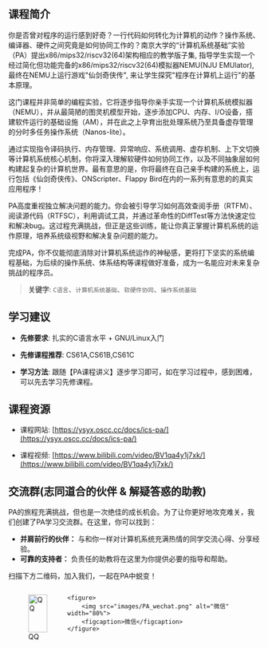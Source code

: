 ## 课程简介 
你是否曾对程序的运行感到好奇？一行代码如何转化为计算机的动作？操作系统、编译器、硬件之间究竟是如何协同工作的？南京大学的“计算机系统基础”实验（PA）提出x86/mips32/riscv32(64)架构相应的教学版子集, 指导学生实现一个经过简化但功能完备的x86/mips32/riscv32(64)模拟器NEMU(NJU EMUlator), 最终在NEMU上运行游戏"仙剑奇侠传", 来让学生探究"程序在计算机上运行"的基本原理。

这门课程并非简单的编程实验，它将逐步指导你亲手实现一个计算机系统模拟器（NEMU），并从最简陋的图灵机模型开始，逐步添加CPU、内存、I/O设备，搭建软件运行的基础设施（AM），并在此之上孕育出批处理系统乃至具备虚存管理的分时多任务操作系统（Nanos-lite）。

通过实现指令译码执行、内存管理、异常响应、系统调用、虚存机制、上下文切换等计算机系统核心机制，你将深入理解软硬件如何协同工作，以及不同抽象层如何构建起复杂的计算机世界。最有意思的是，你将最终在自己亲手构建的系统上，运行包括《仙剑奇侠传》、ONScripter、Flappy Bird在内的一系列有意思的的真实应用程序！

PA高度重视独立解决问题的能力。你会被引导学习如何高效查阅手册（RTFM）、阅读源代码（RTFSC），利用调试工具，并通过革命性的DiffTest等方法快速定位和解决bug。这过程充满挑战，但正是这些训练，能让你真正掌握计算机系统的运作原理，培养系统级视野和解决复杂问题的能力。

完成PA，你不仅能彻底消除对计算机系统运作的神秘感，更将打下坚实的系统编程基础，为后续的操作系统、体系结构等课程做好准备，成为一名能应对未来复杂挑战的程序员。  

> **关键字**: `C语言`、`计算机系统基础`、`软硬件协同`、`操作系统基础`

## 学习建议
* **先修要求**: 扎实的C语言水平 + GNU/Linux入门

* **先修课程推荐**: CS61A,CS61B,CS61C

* **学习方法**: 跟随【PA课程讲义】逐步学习即可，如在学习过程中，感到困难，可以先去学习先修课程。

## 课程资源
* 课程网站: [https://ysyx.oscc.cc/docs/ics-pa/](https://ysyx.oscc.cc/docs/ics-pa/)

* 课程视频: [https://www.bilibili.com/video/BV1qa4y1j7xk/](https://www.bilibili.com/video/BV1qa4y1j7xk/)

## 交流群(志同道合的伙伴 & 解疑答惑的助教)
PA的旅程充满挑战，但也是一次绝佳的成长机会。为了让你更好地攻克难关，我们创建了PA学习交流群。在这里，你可以找到：

*   **并肩前行的伙伴：** 与和你一样对计算机系统充满热情的同学交流心得、分享经验。
*   **可靠的支持者：** 负责任的助教将在这里为你提供必要的指导和帮助。

扫描下方二维码，加入我们，一起在PA中蜕变！

<div style="display: flex; justify-content: flex-start;">
    <figure>
        <img src="images/PA_qq.png" alt="QQ" width="100%">
        <figcaption>QQ</figcaption>
    </figure>

    <figure>
        <img src="images/PA_wechat.png" alt="微信" width="80%">
        <figcaption>微信</figcaption>
    </figure>
</div>

